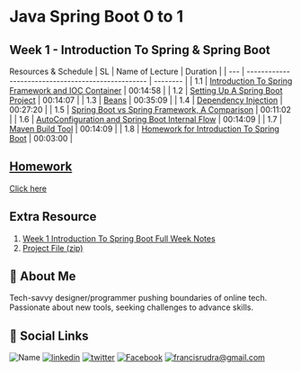 # Java Spring Boot 0 to 1

## Week 1 - Introduction To Spring & Spring Boot

Resources & Schedule
| SL | Name of Lecture | Duration |
| --- | -------------------------------------------------- | -------- |
| 1.1 | [Introduction To Spring Framework and IOC Container](./1_1_Introduction_To_Spring_Boot.pdf) | 00:14:58 |
| 1.2 | [Setting Up A Spring Boot Project](./1_2%20Setting%20Up%20A%20Spring%20Boot%20Project.txt) | 00:14:07 |
| 1.3 | [Beans](./1_3_Beans.pdf) | 00:35:09 |
| 1.4 | [Dependency Injection](./1_4_Dependency_Injection.pdf) | 00:27:20 |
| 1.5 | [Spring Boot vs Spring Framework, A Comparison](./1_5_Spring_VS_Spring_Boot.pdf) | 00:11:02 |
| 1.6 | [AutoConfiguration and Spring Boot Internal Flow](./1_6_Auto_Configuration.pdf) | 00:14:09 |
| 1.7 | [Maven Build Tool](./1_7_Maven.pdf) | 00:14:09 |
| 1.8 | [Homework for Introduction To Spring Boot](./1_8_Spring_Boot_Intro_Homework.pdf) | 00:03:00 |

## [Homework](./HomeWork/)

[Click here](./HomeWork/s)

## Extra Resource

1. [Week 1 Introduction To Spring Boot Full Week Notes](./W_1_Introduction_To_Spring_Boot_Full_Week_Notes.pdf)
2. [Project File (zip)](./introduction_To_Spring_Boot.zip)

## 🚀 About Me

Tech-savvy designer/programmer pushing boundaries of online tech. Passionate about new tools, seeking challenges to advance skills.

## 🔗 Social Links

![Name](https://img.shields.io/badge/Name-Francis%20Rudra%20D%20Cruze-yellowgreen?style=for-the-badge)
[![linkedin](https://img.shields.io/badge/linkedin-0A66C2?style=for-the-badge&logo=linkedin&logoColor=white)](https://www.linkedin.com/in/rudradcruze)
[![twitter](https://img.shields.io/badge/twitter-1DA1F2?style=for-the-badge&logo=twitter&logoColor=white)](https://twitter.com/rudradcruze)
[![Facebook](https://img.shields.io/badge/facebook-4267B2?style=for-the-badge&logo=facebook&logoColor=white)](https://facebook.com/rudradcruze)
[![francisrudra@gmail.com](https://img.shields.io/badge/gmail-4267B2?style=for-the-badge&logo=gmail&logoColor=white)](mailto:francisrudra@gmail.com)
